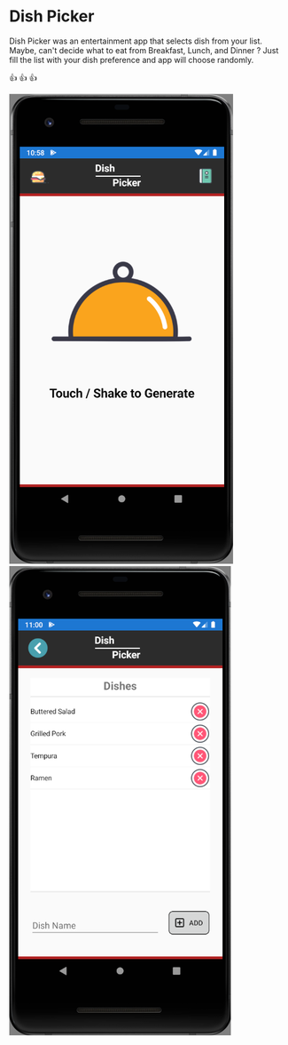 # Dish Picker

Dish Picker was an entertainment app that selects dish from your list.
Maybe, can't decide what to eat from Breakfast, Lunch, and Dinner ?
Just fill the list with your dish preference and app will choose randomly.

:thumbsup: :thumbsup: :thumbsup: 

![main_page](https://github.com/ChronoIII/DishPicker/blob/master/Sample/Android/1.PNG?raw=true)
![list_page](https://github.com/ChronoIII/DishPicker/blob/master/Sample/Android/2.PNG?raw=true)

